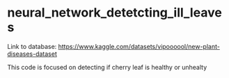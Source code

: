 # neural_network_detetcting_ill_leaves

Link to database: https://www.kaggle.com/datasets/vipoooool/new-plant-diseases-dataset

This code is focused on detecting if cherry leaf is healthy or unhealty
